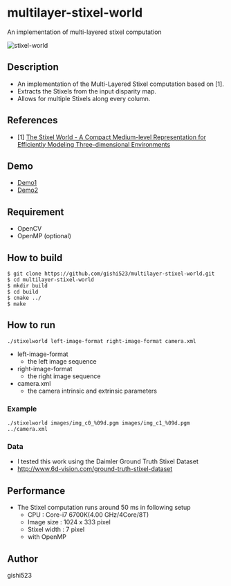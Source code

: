 # multilayer-stixel-world
An implementation of multi-layered stixel computation

![stixel-world](https://github.com/gishi523/multilayer-stixel-world/wiki/images/multilayer-stixel-world.png)

## Description
- An implementation of the Multi-Layered Stixel computation based on [1].
- Extracts the Stixels from the input disparity map.
- Allows for multiple Stixels along every column.

## References
- [1] [The Stixel World - A Compact Medium-level Representation for Efficiently Modeling Three-dimensional Environments](https://www.mydlt.de/david/page/publications.html)

## Demo
- <a href="https://www.youtube.com/watch?v=Ibc8FJ1H024" target="_blank">Demo1</a>
- <a href="https://www.youtube.com/watch?v=ko4bfnN7RpM" target="_blank">Demo2</a>

## Requirement
- OpenCV
- OpenMP (optional)

## How to build
```
$ git clone https://github.com/gishi523/multilayer-stixel-world.git
$ cd multilayer-stixel-world
$ mkdir build
$ cd build
$ cmake ../
$ make
```

## How to run
```
./stixelworld left-image-format right-image-format camera.xml
```
- left-image-format
    - the left image sequence
- right-image-format
    - the right image sequence
- camera.xml
    - the camera intrinsic and extrinsic parameters

### Example
 ```
./stixelworld images/img_c0_%09d.pgm images/img_c1_%09d.pgm ../camera.xml
```

### Data
- I tested this work using the Daimler Ground Truth Stixel Dataset
- http://www.6d-vision.com/ground-truth-stixel-dataset

## Performance
- The Stixel computation runs around 50 ms in following setup
  - CPU          : Core-i7 6700K(4.00 GHz/4Core/8T)
  - Image size   : 1024 x 333 pixel
  - Stixel width : 7 pixel
  - with OpenMP
  
## Author
gishi523
